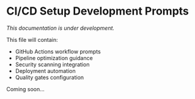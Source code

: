 # CI/CD Setup Development Prompts

*This documentation is under development.*

This file will contain:
- GitHub Actions workflow prompts
- Pipeline optimization guidance
- Security scanning integration
- Deployment automation
- Quality gates configuration

Coming soon...
